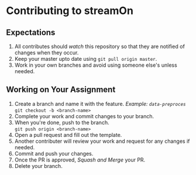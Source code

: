 # Contributing to streamOn


## Expectations
1. All contributes should _watch_ this repository so that they are notified of changes when they occur.
2. Keep your master upto date using `git pull origin master`.
3. Work in your own branches and avoid using someone else's unless needed.


## Working on Your Assignment

1. Create a branch and name it with the feature. _Example: `data-preproces`_<br/>
    `git checkout -b <branch-name>`
2. Complete your work and commit changes to your branch.
3. When you're done, push to the branch.<br/>
    `git push origin <branch-name>`
4. Open a pull request and fill out the template.
5. Another contributer will review your work and request for any changes if needed.
6. Commit and push your changes.
7. Once the PR is approved, _Squash and Merge_ your PR.
8. Delete your branch.

